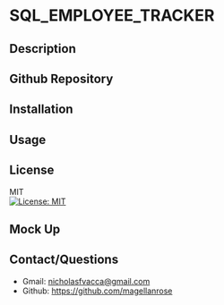# SQL_EMPLOYEE_TRACKER

## Description

## Github Repository

## Installation

## Usage

## License
MIT </br>
[![License: MIT](https://img.shields.io/badge/License-MIT-yellow.svg)](https://opensource.org/licenses/MIT)

## Mock Up

## Contact/Questions
- Gmail: nicholasfvacca@gmail.com </br>
- Github: https://github.com/magellanrose